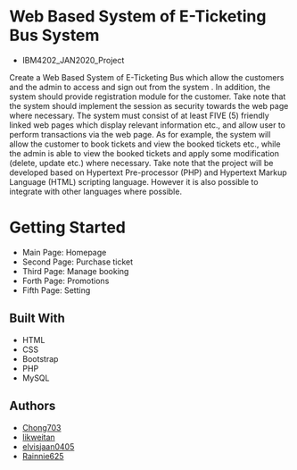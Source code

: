 # Web Based System of E-Ticketing Bus System

- IBM4202_JAN2020_Project

Create a Web Based System of E-Ticketing Bus which allow the customers and the admin 
to access and sign out from the system . In addition, the system should provide registration 
module for the customer. Take note that the system should implement the session as security towards the 
web page where necessary. The system must consist of at least FIVE (5) friendly linked web pages which 
display relevant information etc., and allow user to perform transactions via the web page.  As for example, 
the system will allow the customer to book tickets and view the booked tickets etc., while the admin is able 
to view the booked tickets and apply some modification (delete, update etc.) where necessary. Take note 
that the project will be developed based on Hypertext Pre-processor (PHP) and Hypertext Markup 
Language (HTML) scripting language. However it is also possible to integrate with other languages where 
possible.

# Getting Started
- Main Page: Homepage
- Second Page: Purchase ticket
- Third Page: Manage booking
- Forth Page: Promotions
- Fifth Page: Setting

## Built With
- HTML
- CSS
- Bootstrap
- PHP
- MySQL

## Authors
- [Chong703](https://github.com/Chong703)
- [likweitan](https://github.com/Chong703)
- [elvisjaan0405](https://github.com/elvisjaan0405)
- [Rainnie625](https://github.com/Rainnie625)

